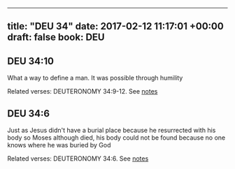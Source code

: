
---
title: "DEU 34"
date: 2017-02-12 11:17:01 +00:00
draft: false
book: DEU
---

## DEU 34:10

What a way to define a man. It was possible through humility

Related verses: DEUTERONOMY 34:9-12. See [notes](https://my.bible.com/notes/2568945950748565940)


## DEU 34:6

Just as Jesus didn't have a burial place because he resurrected with his body so Moses although died, his body could not be found because no one knows where he was buried by God

Related verses: DEUTERONOMY 34:6. See [notes](https://my.bible.com/notes/2568944721146405289)

